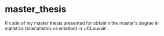 # master_thesis
R code of my master thesis presented for obtainin the master's degree in statistics (biostatistics orientation) in UCLouvain.
